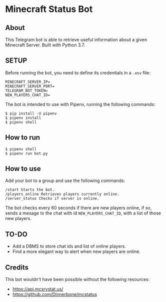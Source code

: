 # Minecraft Status Bot

## About

This Telegram bot is able to retrieve useful information about a given Minecraft Server. Built with Python 3.7.

## SETUP

Before running the bot, you need to define its credentials in a `.env` file:

```
MINECRAFT_SERVER_IP=
MINECRAFT_SERVER_PORT=
TELEGRAM_BOT_TOKEN=
NEW_PLAYERS_CHAT_ID=
```

The bot is intended to use with Pipenv, running the following commands:

```
$ pip install -U pipenv
$ pipenv install
$ pipenv shell
```

## How to run

```
$ pipenv shell
$ pipenv run bot.py
```



## How to use

Add your bot to a group and use the following commands:

```
/start Starts the bot.
/players_online Retrieves players currently online.
/server_status Checks if server is online.
```

The bot checks every 60 seconds if there are new players online, if so, sends a mesage to the chat with id `NEW_PLAYERS_CHAT_ID`, with a list of those new players. 

## TO-DO

- Add a DBMS to store chat ids and list of online players.
- Find a more elegant way to alert when new players are online.



## Credits

This bot wouldn't have been possible without the following resources:

- https://api.mcsrvstat.us/
- https://github.com/Dinnerbone/mcstatus